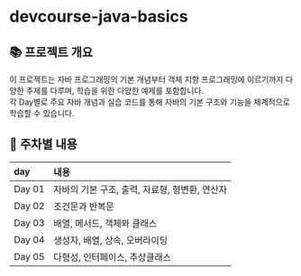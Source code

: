 # devcourse-java-basics

## 📚 프로젝트 개요
이 프로젝트는 자바 프로그래밍의 기본 개념부터 객체 지향 프로그래밍에 이르기까지 다양한 주제를 다루며, 학습을 위한 다양한 예제를 포함합니다.<br>
각 Day별로 주요 자바 개념과 실습 코드를 통해 자바의 기본 구조와 기능을 체계적으로 학습할 수 있습니다.


## 📄 주차별 내용
| day | 내용 |
|:--   |:--      |
| Day 01 | 자바의 기본 구조, 출력, 자료형, 형변환, 연산자 |
| Day 02 | 조건문과 반복문 |
| Day 03 | 배열, 메서드, 객체와 클래스 |
| Day 04 | 생성자, 배열, 상속, 오버라이딩 |
| Day 05 | 다형성, 인터페이스, 추상클래스 |
